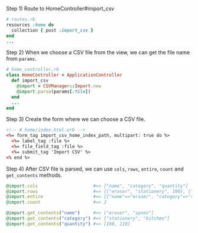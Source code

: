 Step 1) Route to HomeController#import_csv
```ruby
# routes.rb
resources :home do
  collection { post :import_csv }
end
...
```

Step 2) When we choose a CSV file from the view, we can get the file name from `params`.
```ruby
# home_controller.rb
class HomeController < ApplicationController
  def import_csv
    @import = CSVManager::Import.new
    @import.parse(params[:file])
  end
  ...
end
```

Step 3) Create the form where we can choose a CSV file.
```html
<!-- # home/index.html.erb -->
<%= form_tag import_csv_home_index_path, multipart: true do %>
  <%= label_tag :file %>
  <%= file_field_tag :file %>
  <%= submit_tag 'Import CSV' %>
<% end %>
```

Step 4) After CSV file is parsed, we can use `cols`, `rows`, `entire`, `count` and `get_contents` methods.
```ruby
@import.cols                     #=> ["name", "category", "quantity"]
@import.rows                     #=> [["eraser", "stationery", 100], ["spoon", "kitchen", 110]]
@import.entire                   #=> [{"name"=>"eraser", "category"=>"stationery", "quantity"=>100}, {"name"=>"spoon", "category"=>"kitchen", "quantity"=>110}]
@import.count                    #=> 2

@import.get_contents("name")     #=> ["eraser", "spoon"]
@import.get_contents("category") #=> ["stationery", "kitchen"]
@import.get_contents("quantity") #=> [100, 110]
```
